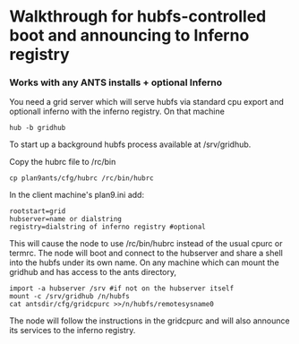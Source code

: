 # Walkthrough for hubfs-controlled boot and announcing to Inferno registry
### Works with any ANTS installs + optional Inferno

You need a grid server which will serve hubfs via standard cpu export and optionall inferno with the inferno registry. On that machine

	hub -b gridhub

To start up a background hubfs process available at /srv/gridhub.

Copy the hubrc file to /rc/bin

	cp plan9ants/cfg/hubrc /rc/bin/hubrc

In the client machine's plan9.ini add:

	rootstart=grid
	hubserver=name or dialstring
	registry=dialstring of inferno registry #optional

This will cause the node to use /rc/bin/hubrc instead of the usual cpurc or termrc. The node will boot and connect to the hubserver and share a shell into the hubfs under its own name. On any machine which can mount the gridhub and has access to the ants directory,

	import -a hubserver /srv #if not on the hubserver itself
	mount -c /srv/gridhub /n/hubfs
	cat antsdir/cfg/gridcpurc >>/n/hubfs/remotesysname0

The node will follow the instructions in the gridcpurc and will also announce its services to the inferno registry.
